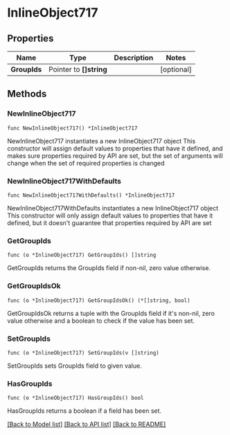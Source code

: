 # InlineObject717

## Properties

Name | Type | Description | Notes
------------ | ------------- | ------------- | -------------
**GroupIds** | Pointer to **[]string** |  | [optional] 

## Methods

### NewInlineObject717

`func NewInlineObject717() *InlineObject717`

NewInlineObject717 instantiates a new InlineObject717 object
This constructor will assign default values to properties that have it defined,
and makes sure properties required by API are set, but the set of arguments
will change when the set of required properties is changed

### NewInlineObject717WithDefaults

`func NewInlineObject717WithDefaults() *InlineObject717`

NewInlineObject717WithDefaults instantiates a new InlineObject717 object
This constructor will only assign default values to properties that have it defined,
but it doesn't guarantee that properties required by API are set

### GetGroupIds

`func (o *InlineObject717) GetGroupIds() []string`

GetGroupIds returns the GroupIds field if non-nil, zero value otherwise.

### GetGroupIdsOk

`func (o *InlineObject717) GetGroupIdsOk() (*[]string, bool)`

GetGroupIdsOk returns a tuple with the GroupIds field if it's non-nil, zero value otherwise
and a boolean to check if the value has been set.

### SetGroupIds

`func (o *InlineObject717) SetGroupIds(v []string)`

SetGroupIds sets GroupIds field to given value.

### HasGroupIds

`func (o *InlineObject717) HasGroupIds() bool`

HasGroupIds returns a boolean if a field has been set.


[[Back to Model list]](../README.md#documentation-for-models) [[Back to API list]](../README.md#documentation-for-api-endpoints) [[Back to README]](../README.md)


